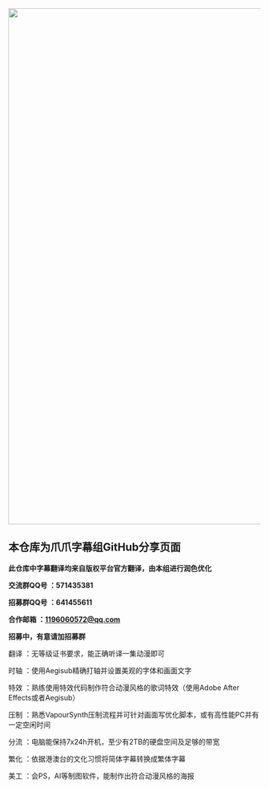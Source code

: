 <div align=center><img width="802" height="1029" src="https://images2.imgbox.com/f0/c3/za0mt5kQ_o.png"></div>

## 本仓库为爪爪字幕组GitHub分享页面
**此仓库中字幕翻译均来自版权平台官方翻译，由本组进行润色优化**

**交流群QQ号 ：571435381**

**招募群QQ号 ：641455611**

**合作邮箱 ：1196060572@qq.com**

**招募中，有意请加招募群**

翻译 ：无等级证书要求，能正确听译一集动漫即可

时轴 ：使用Aegisub精确打轴并设置美观的字体和画面文字

特效 ：熟练使用特效代码制作符合动漫风格的歌词特效（使用Adobe After Effects或者Aegisub）

压制 ：熟悉VapourSynth压制流程并可针对画面写优化脚本，或有高性能PC并有一定空闲时间

分流 ：电脑能保持7x24h开机，至少有2TB的硬盘空间及足够的带宽

繁化 ：依据港澳台的文化习惯将简体字幕转换成繁体字幕

美工 ：会PS，AI等制图软件，能制作出符合动漫风格的海报

